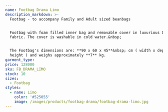 ```yaml
---
name: Footbag Drama Limo
description_markdown: >-
  Footbag - to accompany Family and Adult sized beanbags


  Footbag with foam filled inner bag and removable cover in luxurious Drama
  fabric. The cover is washable in cold water.&nbsp;


  The Footbag's dimensions are: **90 x 60 x 45**&nbsp; cm ( width x depth x
  height ) and weighs approximately **7** kg.
garment_type:
price: 128000
sku: FB_DRAMA_LIMO
stock: 10
sizes:
  - Footbag
styles:
  - name: Limo
    color: '#525055'
    image: /images/products/footbag-drama/footbag-drama-limo.jpg
---
```

